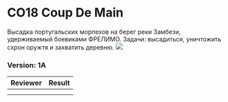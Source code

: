 ﻿# CO18 Coup De Main
 
Высадка португальских морпехов на берег реки Замбези, удерживаемый боевиками ФРЕЛИМО. Задачи: высадиться, уничтожить схрон оружтя и захватить деревню.
<img src='https://raw.githubusercontent.com/rempopo/CO18_Coup_De_Main_1A.isladuala3/main/overview.jpg' />	

### Version: 1A


| Reviewer | Result |
| ------------ | ------------- |
|  |  |
|  |  |


